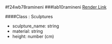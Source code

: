 #f24wb78ramineni
###lab10ramineni
[Render Link](https://f24db78ramineni.onrender.com)

####Class : Sculptures
- sculpture_name: string
- material: string
- height: number (cm)